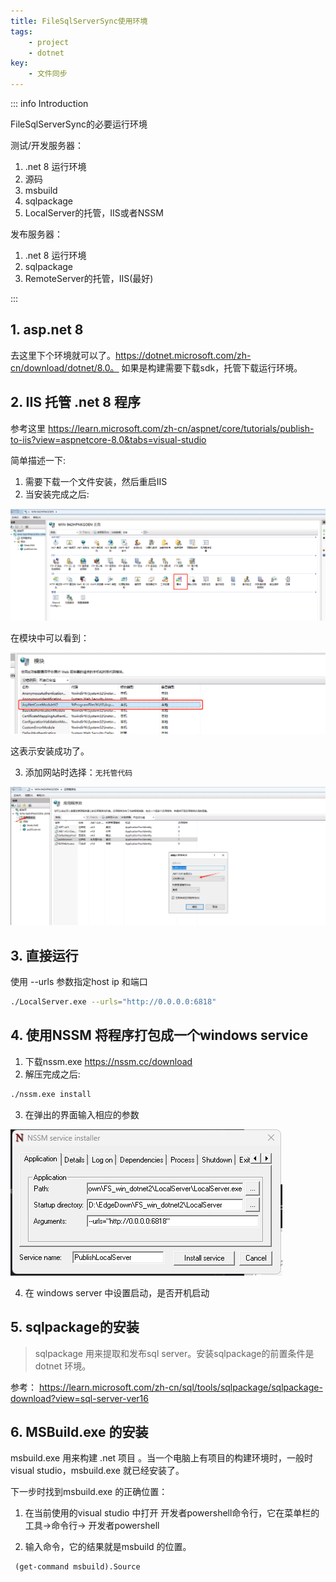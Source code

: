 ```yaml
---
title: FileSqlServerSync使用环境
tags:
    - project
    - dotnet
key: 
    - 文件同步
---
```


::: info Introduction

FileSqlServerSync的必要运行环境

测试/开发服务器：

1. .net 8 运行环境 
2. 源码
3. msbuild
4. sqlpackage
5. LocalServer的托管，IIS或者NSSM

发布服务器：

1. .net 8 运行环境
2. sqlpackage
3. RemoteServer的托管，IIS(最好)

:::

## 1. asp.net 8 

去这里下个环境就可以了。https://dotnet.microsoft.com/zh-cn/download/dotnet/8.0。
如果是构建需要下载sdk，托管下载运行环境。



## 2. IIS 托管 .net 8 程序

参考这里 https://learn.microsoft.com/zh-cn/aspnet/core/tutorials/publish-to-iis?view=aspnetcore-8.0&tabs=visual-studio

简单描述一下:

1. 需要下载一个文件安装，然后重启IIS
2. 当安装完成之后: 

![alt text](1729151402844.png)

在模块中可以看到：

![alt text](1729151465151.png)

这表示安装成功了。

3. 添加网站时选择：`无托管代码`

![alt text](image.png)

## 3. 直接运行 

使用 --urls 参数指定host ip 和端口 

```bash
./LocalServer.exe --urls="http://0.0.0.0:6818"

```

## 4. 使用NSSM 将程序打包成一个windows service

1. 下载nssm.exe https://nssm.cc/download
2. 解压完成之后:

```bash
./nssm.exe install
```
3. 在弹出的界面输入相应的参数

![alt text](2daa5e822ea5257545116d4c063b679.png)

4. 在 windows server 中设置启动，是否开机启动

## 5. sqlpackage的安装

> sqlpackage 用来提取和发布sql server。安装sqlpackage的前置条件是dotnet 环境。

参考： https://learn.microsoft.com/zh-cn/sql/tools/sqlpackage/sqlpackage-download?view=sql-server-ver16

## 6. MSBuild.exe 的安装

msbuild.exe 用来构建 .net 项目 。当一个电脑上有项目的构建环境时，一般时visual studio，msbuild.exe 就已经安装了。

下一步时找到msbuild.exe 的正确位置：

1. 在当前使用的visual studio 中打开 开发者powershell命令行，它在菜单栏的 工具->命令行-> 开发者powershell

2. 输入命令，它的结果就是msbuild 的位置。

```pwsh
 (get-command msbuild).Source
```
